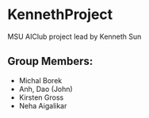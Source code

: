 # KennethProject
MSU AIClub project lead by Kenneth Sun

## Group Members:
- Michal Borek
- Anh, Dao (John)
- Kirsten Gross
- Neha Aigalikar

